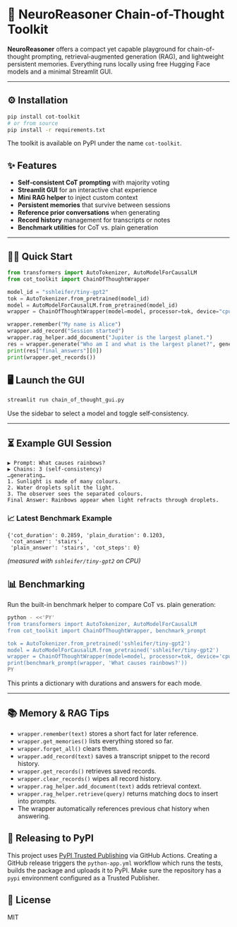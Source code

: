 # 🚀 NeuroReasoner Chain-of-Thought Toolkit

**NeuroReasoner** offers a compact yet capable playground for chain-of-thought prompting, retrieval‑augmented generation (RAG), and lightweight persistent memories. Everything runs locally using free Hugging Face models and a minimal Streamlit GUI.

---

## ⚙️ Installation
```bash
pip install cot-toolkit
# or from source
pip install -r requirements.txt
```
The toolkit is available on PyPI under the name `cot-toolkit`.

## ✨ Features
- **Self‑consistent CoT prompting** with majority voting
- **Streamlit GUI** for an interactive chat experience
- **Mini RAG helper** to inject custom context
- **Persistent memories** that survive between sessions
- **Reference prior conversations** when generating
- **Record history** management for transcripts or notes
- **Benchmark utilities** for CoT vs. plain generation

---

## 👩‍💻 Quick Start
```python
from transformers import AutoTokenizer, AutoModelForCausalLM
from cot_toolkit import ChainOfThoughtWrapper

model_id = "sshleifer/tiny-gpt2"
tok = AutoTokenizer.from_pretrained(model_id)
model = AutoModelForCausalLM.from_pretrained(model_id)
wrapper = ChainOfThoughtWrapper(model=model, processor=tok, device="cpu")

wrapper.remember("My name is Alice")
wrapper.add_record("Session started")
wrapper.rag_helper.add_document("Jupiter is the largest planet.")
res = wrapper.generate("Who am I and what is the largest planet?", generation_params={"max_new_tokens":16})
print(res["final_answers"][0])
print(wrapper.get_records())
```

## 🖥️ Launch the GUI
```bash
streamlit run chain_of_thought_gui.py
```
Use the sidebar to select a model and toggle self‑consistency.

---

## ⏳ Example GUI Session
```
▶ Prompt: What causes rainbows?
▶ Chains: 3 (self-consistency)
…generating…
1. Sunlight is made of many colours.
2. Water droplets split the light.
3. The observer sees the separated colours.
Final Answer: Rainbows appear when light refracts through droplets.
```

### 📈 Latest Benchmark Example
```
{'cot_duration': 0.2859, 'plain_duration': 0.1203,
 'cot_answer': 'stairs',
 'plain_answer': 'stairs', 'cot_steps': 0}
```
*(measured with `sshleifer/tiny-gpt2` on CPU)*

## 📊 Benchmarking
Run the built-in benchmark helper to compare CoT vs. plain generation:
```bash
python - <<'PY'
from transformers import AutoTokenizer, AutoModelForCausalLM
from cot_toolkit import ChainOfThoughtWrapper, benchmark_prompt

tok = AutoTokenizer.from_pretrained('sshleifer/tiny-gpt2')
model = AutoModelForCausalLM.from_pretrained('sshleifer/tiny-gpt2')
wrapper = ChainOfThoughtWrapper(model=model, processor=tok, device='cpu')
print(benchmark_prompt(wrapper, 'What causes rainbows?'))
PY
```
This prints a dictionary with durations and answers for each mode.

---

## 📚 Memory & RAG Tips
- `wrapper.remember(text)` stores a short fact for later reference.
- `wrapper.get_memories()` lists everything stored so far.
- `wrapper.forget_all()` clears them.
- `wrapper.add_record(text)` saves a transcript snippet to the record history.
- `wrapper.get_records()` retrieves saved records.
- `wrapper.clear_records()` wipes all record history.
- `wrapper.rag_helper.add_document(text)` adds retrieval context.
- `wrapper.rag_helper.retrieve(query)` returns matching docs to insert into prompts.
- The wrapper automatically references previous chat history when answering.

## 🚀 Releasing to PyPI
This project uses [PyPI Trusted Publishing](https://docs.pypi.org/trusted-publishers/) via GitHub Actions.
Creating a GitHub release triggers the `python-app.yml` workflow which runs the tests,
builds the package and uploads it to PyPI.
Make sure the repository has a `pypi` environment configured as a Trusted Publisher.


## 📜 License
MIT

